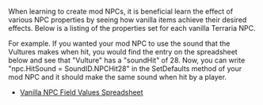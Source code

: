 When learning to create mod NPCs, it is beneficial learn the effect of various NPC properties by seeing how vanilla items achieve their desired effects. Below is a listing of the properties set for each vanilla Terraria NPC. 

For example. If you wanted your mod NPC to use the sound that the Vultures makes when hit, you would find the entry on the spreadsheet below and see that "Vulture" has a "soundHit" of 28. Now, you can write "npc.HitSound = SoundID.NPCHit28" in the SetDefaults method of your mod NPC and it should make the same sound when hit by a player.

- [Vanilla NPC Field Values Spreadsheet](http://bit.ly/TerrariaVanillaNPCFieldValues)